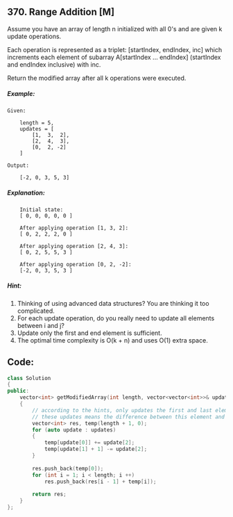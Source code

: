 ## 370. Range Addition [M]
Assume you have an array of length n initialized with all 0's and are given k update operations.

Each operation is represented as a triplet: [startIndex, endIndex, inc] which increments each element of subarray A[startIndex ... endIndex] (startIndex and endIndex inclusive) with inc.

Return the modified array after all k operations were executed.

##### Example:
```
Given:

    length = 5,
    updates = [
        [1,  3,  2],
        [2,  4,  3],
        [0,  2, -2]
    ]

Output:

    [-2, 0, 3, 5, 3]
```

##### Explanation:
```
    Initial state:
    [ 0, 0, 0, 0, 0 ]
    
    After applying operation [1, 3, 2]:
    [ 0, 2, 2, 2, 0 ]
    
    After applying operation [2, 4, 3]:
    [ 0, 2, 5, 5, 3 ]
    
    After applying operation [0, 2, -2]:
    [-2, 0, 3, 5, 3 ]
```
##### Hint:   
1. Thinking of using advanced data structures? You are thinking it too complicated.
2. For each update operation, do you really need to update all elements between i and j?
3. Update only the first and end element is sufficient.
4. The optimal time complexity is O(k + n) and uses O(1) extra space.

## Code:
```c++
class Solution 
{
public:
    vector<int> getModifiedArray(int length, vector<vector<int>>& updates) 
    {
        // according to the hints, only updates the first and last element.
        // these updates means the difference between this element and the previous element. 
        vector<int> res, temp(length + 1, 0);
        for (auto update : updates)
        {
            temp[update[0]] += update[2];
            temp[update[1] + 1] -= update[2];
        }
        
        res.push_back(temp[0]);
        for (int i = 1; i < length; i ++)
            res.push_back(res[i - 1] + temp[i]);
        
        return res;
    }
};
```
